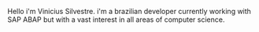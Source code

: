 Hello i'm Vinicius Silvestre. i'm a brazilian developer currently working with SAP ABAP but with a vast interest in all areas of computer science.
